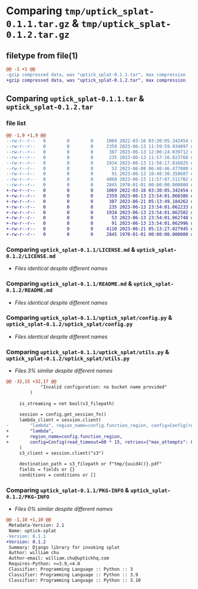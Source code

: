 # Comparing `tmp/uptick_splat-0.1.1.tar.gz` & `tmp/uptick_splat-0.1.2.tar.gz`

## filetype from file(1)

```diff
@@ -1 +1 @@
-gzip compressed data, was "uptick_splat-0.1.1.tar", max compression
+gzip compressed data, was "uptick_splat-0.1.2.tar", max compression
```

## Comparing `uptick_splat-0.1.1.tar` & `uptick_splat-0.1.2.tar`

### file list

```diff
@@ -1,9 +1,9 @@
--rw-r--r--   0        0        0     1069 2022-03-16 03:30:05.342454 uptick_splat-0.1.1/LICENSE.md
--rw-r--r--   0        0        0     2359 2023-06-13 11:59:59.934897 uptick_splat-0.1.1/README.md
--rw-r--r--   0        0        0      387 2023-06-13 12:00:24.039712 uptick_splat-0.1.1/pyproject.toml
--rw-r--r--   0        0        0      235 2023-06-13 11:57:16.823768 uptick_splat-0.1.1/uptick_splat/__init__.py
--rw-r--r--   0        0        0     1934 2023-06-13 11:58:17.816025 uptick_splat-0.1.1/uptick_splat/config.py
--rw-r--r--   0        0        0       53 2023-06-08 06:40:46.477080 uptick_splat-0.1.1/uptick_splat/exceptions.py
--rw-r--r--   0        0        0       91 2023-06-13 10:48:30.358687 uptick_splat-0.1.1/uptick_splat/logging.py
--rw-r--r--   0        0        0     4060 2023-06-13 11:57:07.511702 uptick_splat-0.1.1/uptick_splat/utils.py
--rw-r--r--   0        0        0     2845 1970-01-01 00:00:00.000000 uptick_splat-0.1.1/PKG-INFO
+-rw-r--r--   0        0        0     1069 2022-03-16 03:30:05.342454 uptick_splat-0.1.2/LICENSE.md
+-rw-r--r--   0        0        0     2359 2023-06-13 23:54:01.060386 uptick_splat-0.1.2/README.md
+-rw-r--r--   0        0        0      387 2023-06-21 05:13:49.184262 uptick_splat-0.1.2/pyproject.toml
+-rw-r--r--   0        0        0      235 2023-06-13 23:54:01.062233 uptick_splat-0.1.2/uptick_splat/__init__.py
+-rw-r--r--   0        0        0     1934 2023-06-13 23:54:01.062502 uptick_splat-0.1.2/uptick_splat/config.py
+-rw-r--r--   0        0        0       53 2023-06-13 23:54:01.062748 uptick_splat-0.1.2/uptick_splat/exceptions.py
+-rw-r--r--   0        0        0       91 2023-06-13 23:54:01.062996 uptick_splat-0.1.2/uptick_splat/logging.py
+-rw-r--r--   0        0        0     4110 2023-06-21 05:13:27.027945 uptick_splat-0.1.2/uptick_splat/utils.py
+-rw-r--r--   0        0        0     2845 1970-01-01 00:00:00.000000 uptick_splat-0.1.2/PKG-INFO
```

### Comparing `uptick_splat-0.1.1/LICENSE.md` & `uptick_splat-0.1.2/LICENSE.md`

 * *Files identical despite different names*

### Comparing `uptick_splat-0.1.1/README.md` & `uptick_splat-0.1.2/README.md`

 * *Files identical despite different names*

### Comparing `uptick_splat-0.1.1/uptick_splat/config.py` & `uptick_splat-0.1.2/uptick_splat/config.py`

 * *Files identical despite different names*

### Comparing `uptick_splat-0.1.1/uptick_splat/utils.py` & `uptick_splat-0.1.2/uptick_splat/utils.py`

 * *Files 3% similar despite different names*

```diff
@@ -32,15 +32,17 @@
             "Invalid configuration: no bucket name provided"
         )
 
     is_streaming = not bool(s3_filepath)
 
     session = config.get_session_fn()
     lambda_client = session.client(
-        "lambda", region_name=config.function_region, config=Config(read_timeout=120)
+        "lambda",
+        region_name=config.function_region,
+        config=Config(read_timeout=60 * 15, retries={"max_attempts": 0}),
     )
     s3_client = session.client("s3")
 
     destination_path = s3_filepath or f"tmp/{uuid4()}.pdf"
     fields = fields or {}
     conditions = conditions or []
```

### Comparing `uptick_splat-0.1.1/PKG-INFO` & `uptick_splat-0.1.2/PKG-INFO`

 * *Files 0% similar despite different names*

```diff
@@ -1,10 +1,10 @@
 Metadata-Version: 2.1
 Name: uptick-splat
-Version: 0.1.1
+Version: 0.1.2
 Summary: Django library for invoking splat
 Author: william chu
 Author-email: william.chu@uptickhq.com
 Requires-Python: >=3.9,<4.0
 Classifier: Programming Language :: Python :: 3
 Classifier: Programming Language :: Python :: 3.9
 Classifier: Programming Language :: Python :: 3.10
```

